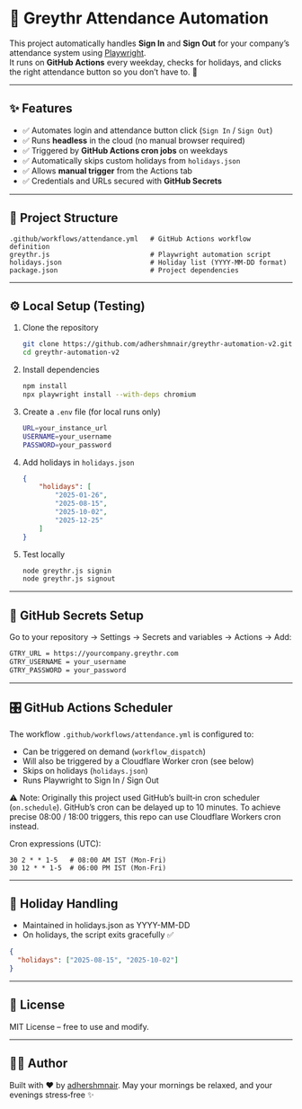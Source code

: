 # 🚀 Greythr Attendance Automation

This project automatically handles **Sign In** and **Sign Out** for your company’s attendance system using [Playwright](https://playwright.dev/).  
It runs on **GitHub Actions** every weekday, checks for holidays, and clicks the right attendance button so you don’t have to. 🎯

---

## ✨ Features

- ✅ Automates login and attendance button click (`Sign In` / `Sign Out`)
- ✅ Runs **headless** in the cloud (no manual browser required)
- ✅ Triggered by **GitHub Actions cron jobs** on weekdays
- ✅ Automatically skips custom holidays from `holidays.json`
- ✅ Allows **manual trigger** from the Actions tab
- ✅ Credentials and URLs secured with **GitHub Secrets**

---

## 📂 Project Structure

```text
.github/workflows/attendance.yml   # GitHub Actions workflow definition
greythr.js                         # Playwright automation script
holidays.json                      # Holiday list (YYYY-MM-DD format)
package.json                       # Project dependencies
```
---

## ⚙️ Local Setup (Testing)

1. Clone the repository

    ```bash
    git clone https://github.com/adhershmnair/greythr-automation-v2.git
    cd greythr-automation-v2
    ```

2. Install dependencies

    ```bash
    npm install
    npx playwright install --with-deps chromium
    ```

3. Create a `.env` file (for local runs only)
    ```bash
    URL=your_instance_url
    USERNAME=your_username
    PASSWORD=your_password
    ```

4. Add holidays in `holidays.json`
    ```json
    {
        "holidays": [
            "2025-01-26",
            "2025-08-15",
            "2025-10-02",
            "2025-12-25"
        ]
    }
    ```

5. Test locally
    ```bash
    node greythr.js signin
    node greythr.js signout
    ```
---

## 🔐 GitHub Secrets Setup

Go to your repository → Settings → Secrets and variables → Actions → Add:

```bash
GTRY_URL = https://yourcompany.greythr.com
GTRY_USERNAME = your_username
GTRY_PASSWORD = your_password
```
---

## 🎛️ GitHub Actions Scheduler

The workflow `.github/workflows/attendance.yml` is configured to:

- Can be triggered on demand (`workflow_dispatch`)
- Will also be triggered by a Cloudflare Worker cron (see below)
- Skips on holidays (`holidays.json`)
- Runs Playwright to Sign In / Sign Out

⚠️ Note: Originally this project used GitHub’s built‑in cron scheduler (`on.schedule`).
GitHub’s cron can be delayed up to 10 minutes. To achieve precise 08:00 / 18:00 triggers, this repo can use Cloudflare Workers cron instead.

Cron expressions (UTC):
```
30 2 * * 1-5   # 08:00 AM IST (Mon-Fri)
30 12 * * 1-5  # 06:00 PM IST (Mon-Fri)
```

---

## 🧞 Holiday Handling

- Maintained in holidays.json as YYYY-MM-DD
- On holidays, the script exits gracefully ✅
```json
{
  "holidays": ["2025-08-15", "2025-10-02"]
}
```
---

## 📜 License
MIT License – free to use and modify.

---

## 👨‍💻 Author
Built with ❤️ by [adhershmnair](https://github.com/adhershmnair).
May your mornings be relaxed, and your evenings stress‑free ✨
